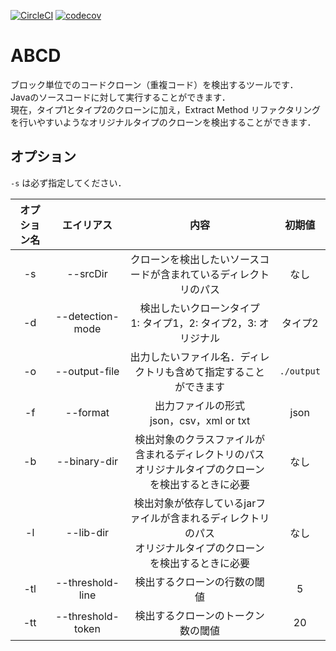 [![CircleCI](https://circleci.com/gh/T45K/ABCD.svg?style=svg)](https://circleci.com/gh/T45K/ABCD) [![codecov](https://codecov.io/gh/T45K/ABCD/branch/master/graph/badge.svg)](https://codecov.io/gh/T45K/ABCD)

# ABCD
ブロック単位でのコードクローン（重複コード）を検出するツールです．<br>
Javaのソースコードに対して実行することができます．<br>
現在，タイプ1とタイプ2のクローンに加え，Extract Method リファクタリングを行いやすいようなオリジナルタイプのクローンを検出することができます．

## オプション
`-s` は必ず指定してください．

|オプション名|エイリアス|内容|初期値| 
|:---:|:---:|:---:|:---:|
|-s|--srcDir|クローンを検出したいソースコードが含まれているディレクトリのパス|なし|
|-d|--detection-mode|検出したいクローンタイプ<br>1: タイプ1，2: タイプ2，3: オリジナル|タイプ2|
|-o|--output-file|出力したいファイル名．ディレクトリも含めて指定することができます| `./output`|
|-f|--format|出力ファイルの形式<br>json，csv，xml or txt|json|
|-b|--binary-dir|検出対象のクラスファイルが含まれるディレクトリのパス<br>オリジナルタイプのクローンを検出するときに必要|なし|
|-l|--lib-dir|検出対象が依存しているjarファイルが含まれるディレクトリのパス<br>オリジナルタイプのクローンを検出するときに必要|なし|
|-tl|--threshold-line|検出するクローンの行数の閾値|5|
|-tt|--threshold-token|検出するクローンのトークン数の閾値|20|

